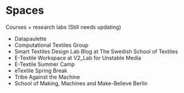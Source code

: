 # Spaces

Courses + research labs (Still needs updating)
- Datapaulette
- Computational Textiles Group
- Smart Textiles Design Lab Blog at The Swedish School of Textiles
- E-Textile Workspace at V2_Lab for Unstable Media
- E-Textile Summer Camp
- eTextile Spring Break
- Tribe Against the Machine
- School of Making, Machines and Make-Believe Berlin
